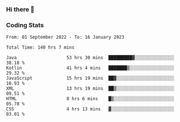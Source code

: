 ### Hi there 👋

<!--
**Girrafeec/girrafeec** is a ✨ _special_ ✨ repository because its `README.md` (this file) appears on your GitHub profile.

Here are some ideas to get you started:

- 🔭 I’m currently working on ...
- 🌱 I’m currently learning ...
- 👯 I’m looking to collaborate on ...
- 🤔 I’m looking for help with ...
- 💬 Ask me about ...
- 📫 How to reach me: ...
- 😄 Pronouns: ...
- ⚡ Fun fact: ...
-->

### Coding Stats
<!--START_SECTION:waka-->

```text
From: 01 September 2022 - To: 16 January 2023

Total Time: 140 hrs 7 mins

Java                   53 hrs 30 mins  █████████▓░░░░░░░░░░░░░░░   38.18 %
Kotlin                 41 hrs 4 mins   ███████▒░░░░░░░░░░░░░░░░░   29.32 %
JavaScript             15 hrs 19 mins  ██▓░░░░░░░░░░░░░░░░░░░░░░   10.93 %
XML                    13 hrs 19 mins  ██▒░░░░░░░░░░░░░░░░░░░░░░   09.51 %
HTML                   8 hrs 6 mins    █▒░░░░░░░░░░░░░░░░░░░░░░░   05.78 %
CSS                    4 hrs 13 mins   ▓░░░░░░░░░░░░░░░░░░░░░░░░   03.01 %
```

<!--END_SECTION:waka-->
